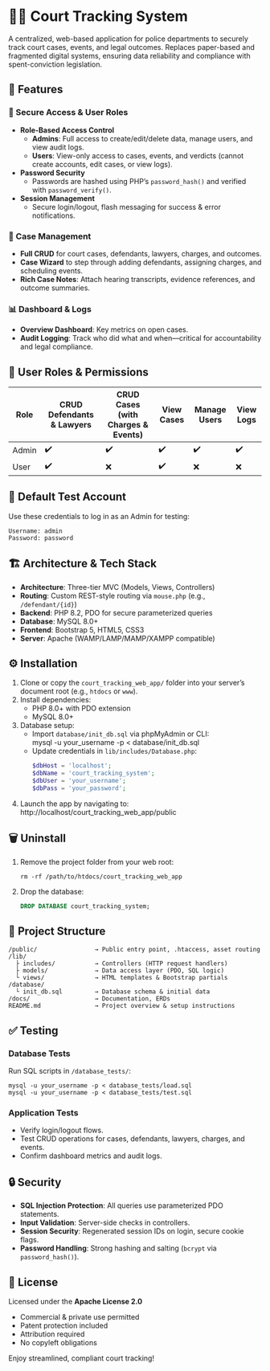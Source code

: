 # 🧑‍⚖️ Court Tracking System

A centralized, web-based application for police departments to securely track court cases, events, and legal outcomes. Replaces paper-based and fragmented digital systems, ensuring data reliability and compliance with spent-conviction legislation.

## 🚀 Features

### 🔐 Secure Access & User Roles
- **Role-Based Access Control**  
  - **Admins**: Full access to create/edit/delete data, manage users, and view audit logs.  
  - **Users**: View-only access to cases, events, and verdicts (cannot create accounts, edit cases, or view logs).  
- **Password Security**  
  - Passwords are hashed using PHP’s `password_hash()` and verified with `password_verify()`.  
- **Session Management**  
  - Secure login/logout, flash messaging for success & error notifications.

### 📁 Case Management
- **Full CRUD** for court cases, defendants, lawyers, charges, and outcomes.  
- **Case Wizard** to step through adding defendants, assigning charges, and scheduling events.  
- **Rich Case Notes**: Attach hearing transcripts, evidence references, and outcome summaries.

### 📊 Dashboard & Logs
- **Overview Dashboard**: Key metrics on open cases.  
- **Audit Logging**: Track who did what and when—critical for accountability and legal compliance.

## 👥 User Roles & Permissions

| Role  | CRUD Defendants & Lawyers | CRUD Cases (with Charges & Events) | View Cases | Manage Users | View Logs |
|-------|---------------------------|-------------------------------------|------------|--------------|-----------|
| Admin | ✔️                        | ✔️                                  | ✔️         | ✔️           | ✔️        |
| User  | ✔️                        | ❌                                  | ✔️         | ❌           | ❌        |


## 📝 Default Test Account

Use these credentials to log in as an Admin for testing:

    Username: admin
    Password: password

## 🏗️ Architecture & Tech Stack

- **Architecture**: Three-tier MVC (Models, Views, Controllers)  
- **Routing**: Custom REST-style routing via `mouse.php` (e.g., `/defendant/{id}`)  
- **Backend**: PHP 8.2, PDO for secure parameterized queries  
- **Database**: MySQL 8.0+  
- **Frontend**: Bootstrap 5, HTML5, CSS3  
- **Server**: Apache (WAMP/LAMP/MAMP/XAMPP compatible)

## ⚙️ Installation

1. Clone or copy the `court_tracking_web_app/` folder into your server’s document root (e.g., `htdocs` or `www`).  
2. Install dependencies:  
    - PHP 8.0+ with PDO extension  
    - MySQL 8.0+  
3. Database setup:  
    - Import `database/init_db.sql` via phpMyAdmin or CLI:  
        mysql -u your_username -p < database/init_db.sql  
    - Update credentials in `lib/includes/Database.php`:  
        ```php
        $dbHost = 'localhost';
        $dbName = 'court_tracking_system';
        $dbUser = 'your_username';
        $dbPass = 'your_password';
        ```  
4. Launch the app by navigating to:  
    http://localhost/court_tracking_web_app/public

## 🗑️ Uninstall

1. Remove the project folder from your web root:
   ``` 
   rm -rf /path/to/htdocs/court_tracking_web_app
   ```  
3. Drop the database:
   ```sql
   DROP DATABASE court_tracking_system;
   ```

## 📂 Project Structure

    /public/                → Public entry point, .htaccess, asset routing  
    /lib/
      ├ includes/           → Controllers (HTTP request handlers)  
      ├ models/             → Data access layer (PDO, SQL logic)  
      └ views/              → HTML templates & Bootstrap partials  
    /database/
      └ init_db.sql         → Database schema & initial data  
    /docs/                  → Documentation, ERDs
    README.md               → Project overview & setup instructions

## ✅ Testing

### Database Tests
Run SQL scripts in `/database_tests/`:

    mysql -u your_username -p < database_tests/load.sql  
    mysql -u your_username -p < database_tests/test.sql  

### Application Tests
- Verify login/logout flows.  
- Test CRUD operations for cases, defendants, lawyers, charges, and events.  
- Confirm dashboard metrics and audit logs.

## 🔒 Security

- **SQL Injection Protection**: All queries use parameterized PDO statements.  
- **Input Validation**: Server-side checks in controllers.  
- **Session Security**: Regenerated session IDs on login, secure cookie flags.  
- **Password Handling**: Strong hashing and salting (`bcrypt` via `password_hash()`).

## 📜 License

Licensed under the **Apache License 2.0**  
- Commercial & private use permitted  
- Patent protection included  
- Attribution required  
- No copyleft obligations  

Enjoy streamlined, compliant court tracking!
